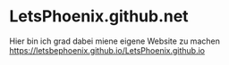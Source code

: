 # LetsPhoenix.github.net

Hier bin ich grad dabei miene eigene Website zu machen
https://letsbephoenix.github.io/LetsPhoenix.github.io
